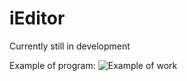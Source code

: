 # iEditor

Currently still in development

Example of program:
![Example of work](https://github.com/amanakin/ieditor/images/example.png)
